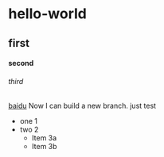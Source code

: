 # hello-world
## first
#### second
###### third
[baidu](http://www.baidu.com)
Now I can build a new branch.
just test
* one 1
* two 2
   * Item 3a
   * Item 3b
